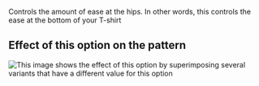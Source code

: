 Controls the amount of ease at the hips.
In other words, this controls the ease at the bottom of your T-shirt

## Effect of this option on the pattern

![This image shows the effect of this option by superimposing several variants that have a different value for this option](teagan\_hipsease\_sample.svg "Effect of this option on the pattern")
